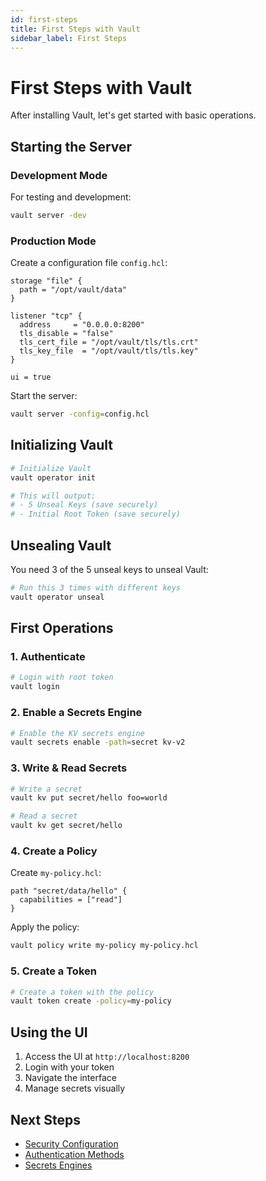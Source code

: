 ```yaml
---
id: first-steps
title: First Steps with Vault
sidebar_label: First Steps
---
```


# First Steps with Vault

After installing Vault, let's get started with basic operations.

## Starting the Server

### Development Mode
For testing and development:

```bash
vault server -dev
```

### Production Mode
Create a configuration file `config.hcl`:

```hcl
storage "file" {
  path = "/opt/vault/data"
}

listener "tcp" {
  address     = "0.0.0.0:8200"
  tls_disable = "false"
  tls_cert_file = "/opt/vault/tls/tls.crt"
  tls_key_file  = "/opt/vault/tls/tls.key"
}

ui = true
```

Start the server:
```bash
vault server -config=config.hcl
```

## Initializing Vault

```bash
# Initialize Vault
vault operator init

# This will output:
# - 5 Unseal Keys (save securely)
# - Initial Root Token (save securely)
```

## Unsealing Vault

You need 3 of the 5 unseal keys to unseal Vault:

```bash
# Run this 3 times with different keys
vault operator unseal
```

## First Operations

### 1. Authenticate

```bash
# Login with root token
vault login
```

### 2. Enable a Secrets Engine

```bash
# Enable the KV secrets engine
vault secrets enable -path=secret kv-v2
```

### 3. Write & Read Secrets

```bash
# Write a secret
vault kv put secret/hello foo=world

# Read a secret
vault kv get secret/hello
```

### 4. Create a Policy

Create `my-policy.hcl`:
```hcl
path "secret/data/hello" {
  capabilities = ["read"]
}
```

Apply the policy:
```bash
vault policy write my-policy my-policy.hcl
```

### 5. Create a Token

```bash
# Create a token with the policy
vault token create -policy=my-policy
```

## Using the UI

1. Access the UI at `http://localhost:8200`
2. Login with your token
3. Navigate the interface
4. Manage secrets visually

## Next Steps

- [Security Configuration](security)
- [Authentication Methods](../core/auth/methods)
- [Secrets Engines](../core/secrets/engines) 